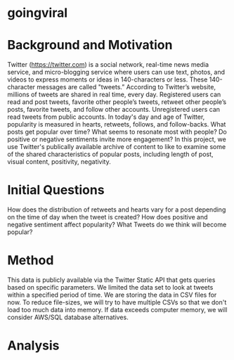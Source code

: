 # goingviral

# Background and Motivation
Twitter (https://twitter.com) is a social network, real-time news media service, and micro-blogging 
service where users can use text, photos, and videos to express moments or ideas in 140-characters or less. These 140-character messages are called "tweets.” According to Twitter’s website, millions of tweets are shared in real time, every day. Registered users can read and post tweets, favorite other people’s tweets, retweet other people’s posts, favorite tweets, and follow other accounts. Unregistered users can read tweets from public accounts.
In today's day and age of Twitter, popularity is measured in hearts, retweets, follows, and follow-backs. What posts get popular over time? What seems to resonate most with people? Do positive or negative sentiments invite more engagement? In this project, we use Twitter's publically available archive of content to like to examine some of the shared characteristics of popular posts, including length of post, visual content, positivity, negativity.

# Initial Questions
How does the distribution of retweets and hearts vary for a post depending on the time of day when the tweet is created?
How does positive and negative sentiment affect popularity?
What Tweets do we think will become popular?

# Method
This data is publicly available via the Twitter Static API that gets queries based on specific parameters. We limited the data set to look at tweets within a specified period of time. We are storing the data in CSV files for now. To reduce file-sizes, we will try to have multiple CSVs so that we don't load too much data into memory. If data exceeds computer memory, we will consider AWS/SQL database alternatives.

# Analysis
